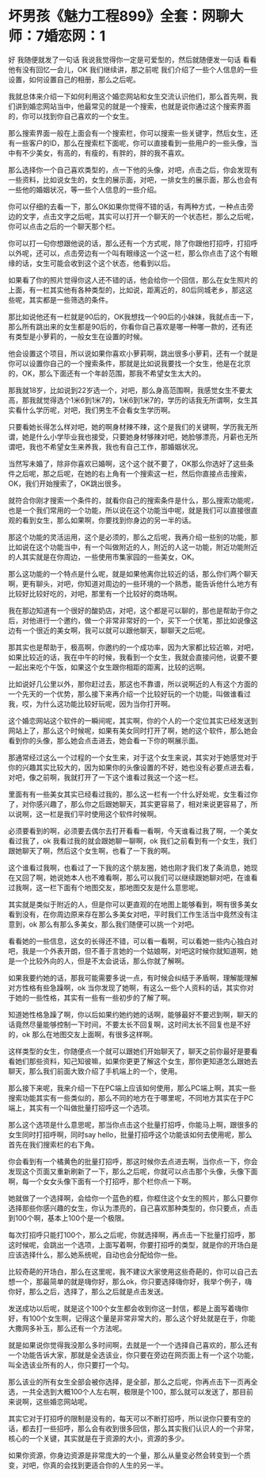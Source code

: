 # 坏男孩《魅力工程899》全套：网聊大师：7婚恋网：1

好 我随便就发了一句话 我说我觉得你一定是可爱型的，然后就随便发一句话 看看他有没有回忆一会儿，OK 我们继续讲，那之前呢 我们介绍了一些个人信息的一些设置，如何设置自己的相册，那么之后呢。

我就总体来介绍一下如何利用这个婚恋网站和女生交流认识他们，那么首先啊，我们讲到婚恋网站当中，他最常见的就是一个搜索，也就是说你通过这个搜索界面的，你可以找到你自己喜欢的一个女生。

那么搜索界面一般在上面会有一个搜索栏，你可以搜索一些关键字，然后女生，还有一些客户的ID，那么在搜索栏下面呢，你可以直接看到一些用户的一些头像，当中有不少美女，有高的，有瘦的，有胖的，胖的我不喜欢。

那么选择你一个自己喜欢类型的，点一下他的头像，对吧，点击之后，你会发现有一些资料，比如说女生的，女生的展示面，对吧，一排女生的展示面，那么也会有一些他的婚姻状况，等一些个人信息的一些介绍。

你可以仔细的去看一下，那么OK如果你觉得不错的话，有两种方式，一种点击旁边的文字，点击文字之后呢，其实可以打开一个聊天的一个状态栏，那么之后呢，你可以点击之后的一个聊天那个栏。

你可以打一句你想跟他说的话，那么还有一个方式呢，除了你跟他打招呼，打招呼以外呢，还可以，点击旁边有一个叫有眼缘这一个这一栏，那么你点击了这个有眼缘的话，女生可能会收到这个这个状态，他看到以后。

如果看了你的照片觉得你这人还不错的话，他会给你一个回信，那么在女生照片的上面，有一栏其实他有各种类型的，比如说，距离近的，80后同城老乡，那这这些呢，其实都是一些筛选的条件。

那比如说他还有一栏就是90后的，OK我想找一个90后的小妹妹，我就点击一下，那么所有跳出来的女生都是90后的，你看你自己喜欢是哪一种哪一款的，还有还有类型是小萝莉的，一般女生在设置的时候。

他会设置这个项目，所以说如果你喜欢小萝莉啊，跳出很多小萝莉，还有一个就是你可以设置你自己的一个搜索条件，那就是比如说我要找一个女生，他是在北京的，OK，那么下面还有一个年龄范围，那我不希望女生太大的。

那我就18岁，比如说到22岁选一个，对吧，那么身高范围啊，我感觉女生不要太高，那我就觉得选个1米6到1米7的，1米6到1米7的，学历的话我无所谓啊，女生其实看什么学历呢，对吧，我们男生不会看女生学历啊。

只要看她长得怎么样对吧，她的啊身材辣不辣，这个是我们的关键啊，学历我无所谓，她是什么小学毕业我也接受，只要她身材够辣对吧，她脸够漂亮，月薪也无所谓吧，我也不希望女生来养我，我也有自己工作，那婚姻状况。

当然写未婚了，除非你喜欢已婚啊，这个这个就不要了，OK那么你选好了这些条件之后呢，那之后呢，在她的右上角有一个搜索这一栏，然后你直接点击搜索，OK，我们开始搜索了，OK跳出很多。

就符合你刚才搜索一个条件的，就看你自己的搜索条件是什么，那么搜索功能呢，也是一个我们常用的一个功能，所以说在这个功能当中呢，就是我们可以直接很直观的看到女生，那么如果啊，你要找到你身边的另一半的话。

那这个功能的灵活运用，这个是必须的，那么之后呢，我再介绍一些别的功能，那比如说在这个功能当中，有一个叫做附近的人，附近的人这一功能，附近功能附近的人其实就是在你周边，一些使用市集家园的一些美女，OK。

那么这功能的一个特点是什么呢，就是如果他离你比较近的话，那么你们两个聊天啊，更有聊头，对吧，你知道对周边的一些环境的一个熟悉，能告诉他什么地方有比较好比较好吃的，对吧，那里有一个比较好的商场啊。

我在那边知道有一个很好的酸奶店，对吧，这个都是可以聊的，那也是帮助于你之后，对他进行一个邀约，做一个非常非常好的一个，买下一个伏笔，那比如说像这边有一个很近的美女啊，我可以就可以跟他聊天，聊聊天之后呢。

那其实也是帮助于，极高啊，你邀约的一个成功率，因为大家都比较近嘛，对吧，如果比较近的话，我在中午的时候，我看到一个女生，我就会直接问他，说要不要一起出来吃个午饭，如果这个女生跟你相距的距离，比较的远啊。

比如说好几公里以外，那你赶过去，那这也不靠谱，所以说啊近的人有这个方面的一个先天的一个优势，那么接下来再介绍一个比较好玩的一个功能，叫做谁看过我，哎，为什么这功能比较好玩呢，因为当你打开啊。

这个婚恋网站这个软件的一瞬间呢，其实啊，你的个人的一个定位其实已经发送到网站上了，那么这个时候呢，如果有美女同时打开了啊，她的这个软件，那么她会看到你的头像，那么她会点击进去，她会看一下你的啊展示面。

那通常经过这么一个过程的一个女生来，对于这个女生来说，其实对于她感觉对于你的兴趣其实比较大的，因为如果你的头像设置的不好，她也没有必要点进去看，对吧，像之前啊，我就打开了一下这个谁看过我这一个这一栏。

里面有有一些美女其实已经看过我的，那么这一栏有一个什么好处呢，女生看过你了，对你感兴趣了，那么你之后跟她聊天，其实更容易了，相对来说更容易了，所以说啊，这一栏是我们平时使用这个软件时候啊。

必须要看到的啊，必须要去偶尔去打开看看一看啊，今天谁看过我了啊，一个美女看过我了，ok 我看过我的就会跟她聊一聊啊，ok 我们之前看到有一个女生，我们跟她聊天了啊，然后这个女生啊，也看了一下我的啊。

这个谁看过我啊，也看过了一下我的这个朋友圈，她也刚才我们发了条消息，她现在又回了啊，她说她本人也不难看啊，那么可以我们可以继续跟她聊对吧，在谁看过我啊，这一栏下面有个地图交友，那地图交友是什么意思呢。

其实就是类似于附近的人，但是你可以更直观的在地图上能够看到，啊有很多美女看到没有，在你周边原来存在那么多美女对吧，平时我们工作生活当中竟然没有注意到，ok 那么有那么多美女，那么我们随便可以挑一个对吧。

看看她的一些信息，这女的长得还不错，可以看一看啊，可以看她一些内心独白对吧，我是一个外表开朗，但不善于言她的一个姑娘啊，对吧这时候你就知道啊，她是一个比较外向的人，但是不太会说话，那么你就了解啊。

如果我要约她的话，那我可能需要多说一点，有时候会纠结于矛盾啊，理解能理解对方性格有些急躁啊，ok 当你发现了她啊，有这么一些个人资料的话，其实你对于她的一些性格，其实有一些有一些初步的了解了啊。

知道她性格急躁了啊，你以后如果约她约她的话啊，能够最好不要迟到啊，聊天的话竟然尽量能够控制一下时间，不要太长不回复啊，这时间太长不回复也是不好的，ok 那么在地图交友上面啊，有很多这样啊。

这样类型的女生，你随便点一个就可以跟她们开始聊天了，聊天之前你最好是要看看她们那些资料，知己知彼嘛，如果你更更了解这个女生，那你更知道怎么跟她去聊天，那么我们前面大致介绍了手机端上的一个，使用。

那么接下来呢，我来介绍一下在PC端上应该如何使用，那么PC端上啊，其实一些搜索功能其实有一些类似的，那么不同的地方在于哪里呢，不同地方其实在于PC端上，其实有一个叫做批量打招呼这一个选项。

那么这个选项是什么意思呢，那当你点击这个批量打招呼，你能马上啊，跟很多的女生同时打招呼啊，同时say hello，批量打招呼这个功能该如何去使用呢，那么首先在我们搜索栏的右下角。

你会看到有一个橘黄色的批量打招呼，那这时候你去点进去啊，当你点一下，你会发现这个页面又重新刷新了一下，那么之后呢，你就可以点击那个头像，头像下面啊，每一个女女头像下面有一个打招呼，那个栏你点一下啊。

她就做了一个选择啊，会给你一个蓝色的框，你框住这个女生的照片，那么只要你选择那些你感兴趣的女生，你认为漂亮的，自己喜欢那种类型的，你只要点，点击到100个啊，基本上100个是一个极限。

每次打招呼只能打100个，那么之后呢，你就选择啊，再点击一下批量打招呼，那这时候呢，会跳出一个选项，上面写着啊，你要打招呼的类型，就是你的开场白是应该选择什么，那么她系统呢，自动也会分配给你一些。

比较奇葩的开场白，那么在这里呢，我不建议大家使用这些奇葩的，你可以自己去想一个，那最简单的就是嗨你好，那么ok，你只要选择嗨你好，我举个例子，嗨你好，那么之后，选择了，那么之后就是点击发送。

发送成功以后呢，就是这个100个女生都会收到你这一封信，都是上面写着嗨你好，有100个女生啊，记得这个量是非常非常大的，那么这个好处就是在于，你能大撒网多补玉，那么还有一个方法呢。

就是如果说你觉得我没那么多时间啊，去就是一个一个选择自己喜欢的，那么还有一个功能告诉大家，那就是全选该业，你只要在旁边在网页面上有一个这个功能，叫全选该业所有的人，你只要打一个勾。

那么该业的所有女生全部会被你选择，是全部，那么之后呢，你再点击下一页再全选，一共全选到大概100个人左右啊，极限是个100，那么就可以发送了，那目前来说啊，这些婚恋网站呢。

其实它对于打招呼的限制是没有的，每天可以不断打招呼，所以说你只要有空的话，都去打一些招呼，那么会有收到很多回信，那么其实我们认识人的一个非常，核心的一个关键，其实就是在于资源的大小，资源的多少。

如果你资源，你身边资源是非常庞大的一个量，那么从量变必然会转变到一个质变，对吧，你真的会找到更适合你的人生的另一半。
